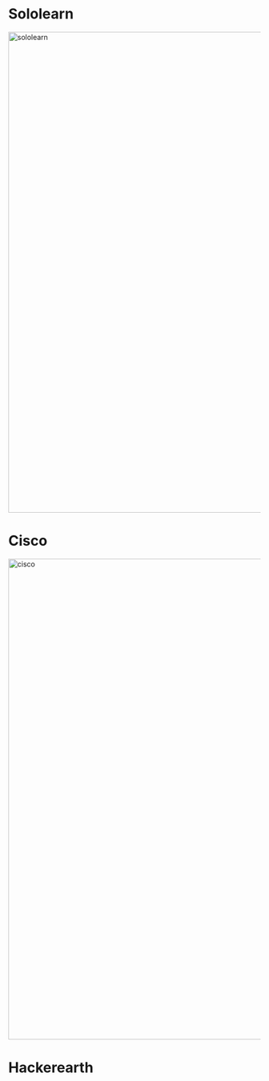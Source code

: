 # Sololearn
<img width="960" alt="sololearn" src="https://user-images.githubusercontent.com/59719836/154543761-3b08d76e-0878-44b1-992c-5b5b6f6c7de9.png">

# Cisco
<img width="960" alt="cisco" src="https://user-images.githubusercontent.com/59719836/154550761-18691c45-ed3b-49c1-a644-1f03788e3d62.png">

# Hackerearth
